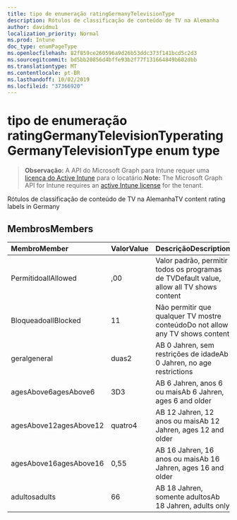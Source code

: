 ```yaml
---
title: tipo de enumeração ratingGermanyTelevisionType
description: Rótulos de classificação de conteúdo de TV na Alemanha
author: davidmu1
localization_priority: Normal
ms.prod: Intune
doc_type: enumPageType
ms.openlocfilehash: 82f859ce260596a9d26b53ddc373f141bcd5c2d3
ms.sourcegitcommit: bd5bb20856d4bffe93b2f77f131664849b602dbb
ms.translationtype: MT
ms.contentlocale: pt-BR
ms.lasthandoff: 10/02/2019
ms.locfileid: "37366920"
---
```

# <a name="ratinggermanytelevisiontype-enum-type"></a><span data-ttu-id="a8092-103">tipo de enumeração ratingGermanyTelevisionType</span><span class="sxs-lookup"><span data-stu-id="a8092-103">ratingGermanyTelevisionType enum type</span></span>

> <span data-ttu-id="a8092-104">**Observação:** A API do Microsoft Graph para Intune requer uma [licença do Active Intune](https://go.microsoft.com/fwlink/?linkid=839381) para o locatário.</span><span class="sxs-lookup"><span data-stu-id="a8092-104">**Note:** The Microsoft Graph API for Intune requires an [active Intune license](https://go.microsoft.com/fwlink/?linkid=839381) for the tenant.</span></span>

<span data-ttu-id="a8092-105">Rótulos de classificação de conteúdo de TV na Alemanha</span><span class="sxs-lookup"><span data-stu-id="a8092-105">TV content rating labels in Germany</span></span>

## <a name="members"></a><span data-ttu-id="a8092-106">Membros</span><span class="sxs-lookup"><span data-stu-id="a8092-106">Members</span></span>
|<span data-ttu-id="a8092-107">Membro</span><span class="sxs-lookup"><span data-stu-id="a8092-107">Member</span></span>|<span data-ttu-id="a8092-108">Valor</span><span class="sxs-lookup"><span data-stu-id="a8092-108">Value</span></span>|<span data-ttu-id="a8092-109">Descrição</span><span class="sxs-lookup"><span data-stu-id="a8092-109">Description</span></span>|
|:---|:---|:---|
|<span data-ttu-id="a8092-110">Permitido</span><span class="sxs-lookup"><span data-stu-id="a8092-110">allAllowed</span></span>|<span data-ttu-id="a8092-111">,0</span><span class="sxs-lookup"><span data-stu-id="a8092-111">0</span></span>|<span data-ttu-id="a8092-112">Valor padrão, permitir todos os programas de TV</span><span class="sxs-lookup"><span data-stu-id="a8092-112">Default value, allow all TV shows content</span></span>|
|<span data-ttu-id="a8092-113">Bloqueado</span><span class="sxs-lookup"><span data-stu-id="a8092-113">allBlocked</span></span>|<span data-ttu-id="a8092-114">1</span><span class="sxs-lookup"><span data-stu-id="a8092-114">1</span></span>|<span data-ttu-id="a8092-115">Não permitir que qualquer TV mostre conteúdo</span><span class="sxs-lookup"><span data-stu-id="a8092-115">Do not allow any TV shows content</span></span>|
|<span data-ttu-id="a8092-116">geral</span><span class="sxs-lookup"><span data-stu-id="a8092-116">general</span></span>|<span data-ttu-id="a8092-117">duas</span><span class="sxs-lookup"><span data-stu-id="a8092-117">2</span></span>|<span data-ttu-id="a8092-118">AB 0 Jahren, sem restrições de idade</span><span class="sxs-lookup"><span data-stu-id="a8092-118">Ab 0 Jahren, no age restrictions</span></span>|
|<span data-ttu-id="a8092-119">agesAbove6</span><span class="sxs-lookup"><span data-stu-id="a8092-119">agesAbove6</span></span>|<span data-ttu-id="a8092-120">3D</span><span class="sxs-lookup"><span data-stu-id="a8092-120">3</span></span>|<span data-ttu-id="a8092-121">AB 6 Jahren, anos 6 ou mais</span><span class="sxs-lookup"><span data-stu-id="a8092-121">Ab 6 Jahren, ages 6 and older</span></span>|
|<span data-ttu-id="a8092-122">agesAbove12</span><span class="sxs-lookup"><span data-stu-id="a8092-122">agesAbove12</span></span>|<span data-ttu-id="a8092-123">quatro</span><span class="sxs-lookup"><span data-stu-id="a8092-123">4</span></span>|<span data-ttu-id="a8092-124">AB 12 Jahren, 12 anos ou mais</span><span class="sxs-lookup"><span data-stu-id="a8092-124">Ab 12 Jahren, ages 12 and older</span></span>|
|<span data-ttu-id="a8092-125">agesAbove16</span><span class="sxs-lookup"><span data-stu-id="a8092-125">agesAbove16</span></span>|<span data-ttu-id="a8092-126">0,5</span><span class="sxs-lookup"><span data-stu-id="a8092-126">5</span></span>|<span data-ttu-id="a8092-127">AB 16 Jahren, 16 anos ou mais</span><span class="sxs-lookup"><span data-stu-id="a8092-127">Ab 16 Jahren, ages 16 and older</span></span>|
|<span data-ttu-id="a8092-128">adultos</span><span class="sxs-lookup"><span data-stu-id="a8092-128">adults</span></span>|<span data-ttu-id="a8092-129">6</span><span class="sxs-lookup"><span data-stu-id="a8092-129">6</span></span>|<span data-ttu-id="a8092-130">AB 18 Jahren, somente adultos</span><span class="sxs-lookup"><span data-stu-id="a8092-130">Ab 18 Jahren, adults only</span></span>|




